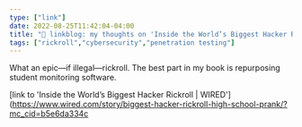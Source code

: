 ```yaml
---
type: ["link"]
date: 2022-08-25T11:42:04-04:00
title: "🔗 linkblog: my thoughts on 'Inside the World’s Biggest Hacker Rickroll | WIRED'"
tags: ["rickroll","cybersecurity","penetration testing"]
---
```

What an epic—if illegal—rickroll. The best part in my book is repurposing student monitoring software.
 

[link to 'Inside the World’s Biggest Hacker Rickroll | WIRED'](https://www.wired.com/story/biggest-hacker-rickroll-high-school-prank/?mc_cid=b5e6da334c
